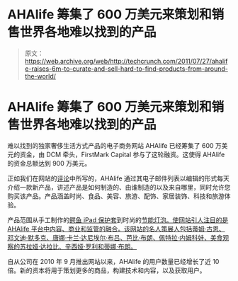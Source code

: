 # AHAlife 筹集了 600 万美元来策划和销售世界各地难以找到的产品 

> 原文：<https://web.archive.org/web/http://techcrunch.com/2011/07/27/ahalife-raises-6m-to-curate-and-sell-hard-to-find-products-from-around-the-world/>

# AHAlife 筹集了 600 万美元来策划和销售世界各地难以找到的产品

难以找到的独家奢侈生活方式产品的电子商务网站 AHAlife 已经筹集了 600 万美元的资金，由 DCM 牵头，FirstMark Capital 参与了这轮融资。这使得 AHAlife 的资金总额达到 900 万美元。

正如我们在网站的[评论](https://web.archive.org/web/20230204231046/https://techcrunch.com/2011/05/20/ahalife-curates-and-sells-unique-hard-to-find-products-from-around-the-world/)中所写的，AHAlife 通过其电子邮件列表以编辑的形式每天介绍一款新产品，讲述产品是如何制造的、由谁制造的以及来自哪里，同时允许您购买该产品。产品涵盖时尚、食品、美容、旅游、配饰、家居装饰、科技和旅游体验。

产品范围从手工制作的[鳄鱼 iPad 保护套](https://web.archive.org/web/20230204231046/http://www.ahalife.com/archive/product/57/crocodile-ipad-cover/)到时尚的[节能灯泡。使网站引人注目的是 AHAlife 平台中内容、商业和监管的融合。该网站的名人策展人包括蒂姆·古恩、邓文迪·默多克、唐娜·卡兰·达尼埃尔·布吕、芭比·布朗、佩特拉·内姆科娃、美食观察的苏拉娅·达拉比、辛西娅·罗利和蒂娜·布朗。](https://web.archive.org/web/20230204231046/http://www.ahalife.com/)

自从公司在 2010 年 9 月推出网站以来，AHAlife 的用户数量已经增长了近 10 倍。新的资本将用于策划更多的商品，构建技术和内容，以及获取用户。